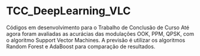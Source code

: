 # TCC_DeepLearning_VLC
Códigos em desenvolvimento para o Trabalho de Conclusão de Curso
Até agora foram avaliadas as acurácias das modulações OOK, PPM, QPSK, com o algoritmo Support Vector Machines.
A previsão é utilizar os algoritmos Random Forest e AdaBoost para comparação de resultados.
